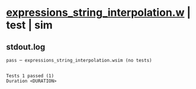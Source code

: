 # [expressions_string_interpolation.w](../../../../../examples/tests/valid/expressions_string_interpolation.w) | test | sim

## stdout.log
```log
pass ─ expressions_string_interpolation.wsim (no tests)
 
 
Tests 1 passed (1)
Duration <DURATION>
```

